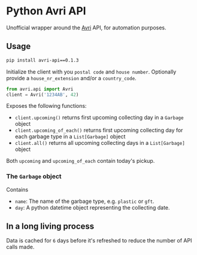# Python Avri API

Unofficial wrapper around the [Avri](https://avri.nl/) API, for automation purposes.

## Usage

```bash
pip install avri-api==0.1.3
```

Initialize the client with you `postal code` and `house number`. Optionally provide a `house_nr_extension` and/or a `country_code`.
```python
from avri.api import Avri
client = Avri('1234AB', 42)
```

Exposes the following functions:
- ```client.upcoming()``` returns first upcoming collecting day in a `Garbage` object
- ```client.upcoming_of_each()``` returns first upcoming collecting day for each garbage type in a `List[Garbage]` object
- ```client.all()``` returns all upcoming collecting days in a `List[Garbage]` object

Both `upcoming` and `upcoming_of_each` contain today's pickup.

### The `Garbage` object

Contains 
- `name`: The name of the garbage type, e.g. `plastic` or `gft`.
- `day`: A python datetime object representing the collecting date.

## In a long living process
Data is cached for `6` days before it's refreshed to reduce the number of API calls made.
